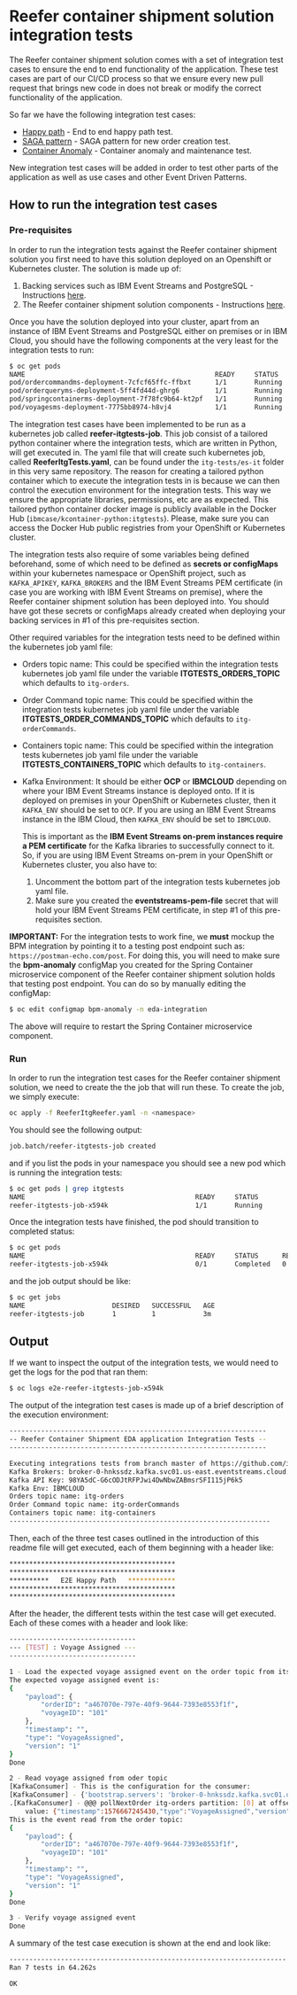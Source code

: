 # Reefer container shipment solution integration tests

The Reefer container shipment solution comes with a set of integration test cases to ensure the end to end functionality of the application. These test cases are part of our CI/CD process so that we ensure every new pull request that brings new code in does not break or modify the correct functionality of the application.

So far we have the following integration test cases:

- [Happy path](happy-path/happy_path.md) - End to end happy path test.
- [SAGA pattern](saga/saga.md) - SAGA pattern for new order creation test.
- [Container Anomaly](containerAnomaly/containerAnomaly.md) - Container anomaly and maintenance test.

New integration test cases will be added in order to test other parts of the application as well as use cases and other Event Driven Patterns.

## How to run the integration test cases

### Pre-requisites

In order to run the integration tests against the Reefer container shipment solution you first need to have this solution deployed on an Openshift or Kubernetes cluster. The solution is made up of:

1. Backing services such as IBM Event Streams and PostgreSQL - Instructions [here](https://ibm-cloud-architecture.github.io/refarch-kc/deployments/backing-services/).
2.  The Reefer container shipment solution components - Instructions [here](https://ibm-cloud-architecture.github.io/refarch-kc/deployments/application-components/).

Once you have the solution deployed into your cluster, apart from an instance of IBM Event Streams and PostgreSQL either on premises or in IBM Cloud, you should have the following components at the very least for the integration tests to run:

```bash
$ oc get pods
NAME                                                READY     STATUS    RESTARTS   AGE
pod/ordercommandms-deployment-7cfcf65ffc-ffbxt      1/1       Running   0          32d
pod/orderqueryms-deployment-5ff4fd44d-ghrg6         1/1       Running   0          32d
pod/springcontainerms-deployment-7f78fc9b64-kt2pf   1/1       Running   0          32d
pod/voyagesms-deployment-7775bb8974-h8vj4           1/1       Running   0          32d
```

The integration test cases have been implemented to be run as a kubernetes job called **reefer-itgtests-job**. This job consist of a tailored python container where the integration tests, which are written in Python, will get executed in. The yaml file that will create such kubernetes job, called **ReeferItgTests.yaml**, can be found under the `itg-tests/es-it` folder in this very same repository. The reason for creating a tailored python container which to execute the integration tests in is because we can then control the execution environment for the integration tests. This way we ensure the appropriate libraries, permissions, etc are as expected. This tailored python container docker image is publicly available in the Docker Hub (`ibmcase/kcontainer-python:itgtests`). Please, make sure you can access the Docker Hub public registries from your OpenShift or Kubernetes cluster.

The integration tests also require of some variables being defined beforehand, some of which need to be defined as **secrets or configMaps** within your kubernetes namespace or OpenShift project, such as `KAFKA_APIKEY`, `KAFKA_BROKERS` and the IBM Event Streams PEM certificate (in case you are working with IBM Event Streams on premise), where the Reefer container shipment solution has been deployed into. You should have got these secrets or configMaps already created when deploying your backing services in #1 of this pre-requisites section.

Other required variables for the integration tests need to be defined within the kubernetes job yaml file:

- Orders topic name: This could be specified within the integration tests kubernetes job yaml file under the variable **ITGTESTS_ORDERS_TOPIC** which defaults to `itg-orders`.

- Order Command topic name: This could be specified within the integration tests kubernetes job yaml file under the variable **ITGTESTS_ORDER_COMMANDS_TOPIC** which defaults to `itg-orderCommands`.

- Containers topic name: This could be specified within the integration tests kubernetes job yaml file under the variable **ITGTESTS_CONTAINERS_TOPIC** which defaults to `itg-containers`.

- Kafka Environment: It should be either **OCP** or **IBMCLOUD** depending on where your IBM Event Streams instance is deployed onto. If it is deployed on premises in your OpenShift or Kubernetes cluster, then it `KAFKA_ENV` should be set to `OCP`. If you are using an IBM Event Streams instance in the IBM Cloud, then `KAFKA_ENV` should be set to `IBMCLOUD`.

  This is important as the **IBM Event Streams on-prem instances require a PEM certificate** for the Kafka libraries to successfully connect to it. So, if you are using IBM Event Streams on-prem in your OpenShift or Kubernetes cluster, you also have to:
  
  1. Uncomment the bottom part of the integration tests kubernetes job yaml file.
  2. Make sure you created the **eventstreams-pem-file** secret that will hold your IBM Event Streams PEM certificate, in step #1 of this pre-requisites section.

**IMPORTANT:** For the integration tests to work fine, we **must** mockup the BPM integration by pointing it to a testing post endpoint such as: `https://postman-echo.com/post`. For doing this, you will need to make sure the **bpm-anomaly** configMap you created for the Spring Container microservice component of the Reefer container shipment solution holds that testing post endpoint. You can do so by manually editing the configMap:

```bash
$ oc edit configmap bpm-anomaly -n eda-integration
```

The above will require to restart the Spring Container microservice component.

### Run

In order to run the integration test cases for the Reefer container shipment solution, we need to create the the job that will run these. To create the job, we simply execute:

```bash
oc apply -f ReeferItgReefer.yaml -n <namespace>
```

You should see the following output:

``` bash
job.batch/reefer-itgtests-job created
```

and if you list the pods in your namespace you should see a new pod which is running the integration tests:

```bash
$ oc get pods | grep itgtests
NAME                                           READY     STATUS        RESTARTS   AGE
reefer-itgtests-job-x594k                      1/1       Running       0          2m
```

Once the integration tests have finished, the pod should transition to completed status:

```bash
$ oc get pods
NAME                                           READY     STATUS      RESTARTS   AGE
reefer-itgtests-job-x594k                      0/1       Completed   0          3m
```

and the job output should be like:

```bash
$ oc get jobs
NAME                      DESIRED   SUCCESSFUL   AGE
reefer-itgtests-job       1         1            3m
```

## Output

If we want to inspect the output of the integration tests, we would need to get the logs for the pod that ran them:

```bash
$ oc logs e2e-reefer-itgtests-job-x594k
```

The output of the integration test cases is made up of a brief description of the execution environment:

```bash
-----------------------------------------------------------------
-- Reefer Container Shipment EDA application Integration Tests --
-----------------------------------------------------------------

Executing integrations tests from branch master of https://github.com/ibm-cloud-architecture/refarch-kc.git
Kafka Brokers: broker-0-hnkssdz.kafka.svc01.us-east.eventstreams.cloud.ibm.com:9093,broker-3-hnkssdz.kafka.svc01.us-east.eventstreams.cloud.ibm.com:9093,broker-5-hnkssdz.kafka.svc01.us-east.eventstreams.cloud.ibm.com:9093,broker-2-hnkssdz.kafka.svc01.us-east.eventstreams.cloud.ibm.com:9093,broker-1-hnkssdz.kafka.svc01.us-east.eventstreams.cloud.ibm.com:9093,broker-4-hnkssdz.kafka.svc01.us-east.eventstreams.cloud.ibm.com:9093
Kafka API Key: 98YA5dC-G6cODJtRFPJwi4DwNbwZABmsrSFI115jP6k5
Kafka Env: IBMCLOUD
Orders topic name: itg-orders
Order Command topic name: itg-orderCommands
Containers topic name: itg-containers
------------------------------------------------------------------
```

Then, each of the three test cases outlined in the introduction of this readme file will get executed, each of them beginning with a header like:

```bash
******************************************
******************************************
**********   E2E Happy Path   ************
******************************************
******************************************
```

After the header, the different tests within the test case will get executed. Each of these comes with a header and look like:

```bash
--------------------------------
--- [TEST] : Voyage Assigned ---
--------------------------------

1 - Load the expected voyage assigned event on the order topic from its json files
The expected voyage assigned event is:
{
    "payload": {
        "orderID": "a467070e-797e-40f9-9644-7393e8553f1f",
        "voyageID": "101"
    },
    "timestamp": "",
    "type": "VoyageAssigned",
    "version": "1"
}
Done

2 - Read voyage assigned from oder topic
[KafkaConsumer] - This is the configuration for the consumer:
[KafkaConsumer] - {'bootstrap.servers': 'broker-0-hnkssdz.kafka.svc01.us-east.eventstreams.cloud.ibm.com:9093,broker-3-hnkssdz.kafka.svc01.us-east.eventstreams.cloud.ibm.com:9093,broker-5-hnkssdz.kafka.svc01.us-east.eventstreams.cloud.ibm.com:9093,broker-2-hnkssdz.kafka.svc01.us-east.eventstreams.cloud.ibm.com:9093,broker-1-hnkssdz.kafka.svc01.us-east.eventstreams.cloud.ibm.com:9093,broker-4-hnkssdz.kafka.svc01.us-east.eventstreams.cloud.ibm.com:9093', 'group.id': 'pythonconsumers', 'auto.offset.reset': 'earliest', 'enable.auto.commit': True, 'security.protocol': 'SASL_SSL', 'sasl.mechanisms': 'PLAIN', 'sasl.username': 'token', 'sasl.password': '98YA5dC-G6cODJtRFPJwi4DwNbwZABmsrSFI115jP6k5'}
.[KafkaConsumer] - @@@ pollNextOrder itg-orders partition: [0] at offset 2 with key b'a467070e-797e-40f9-9644-7393e8553f1f':
	value: {"timestamp":1576667245430,"type":"VoyageAssigned","version":"1","payload":{"voyageID":"101","orderID":"a467070e-797e-40f9-9644-7393e8553f1f"}}
This is the event read from the order topic:
{
    "payload": {
        "orderID": "a467070e-797e-40f9-9644-7393e8553f1f",
        "voyageID": "101"
    },
    "timestamp": "",
    "type": "VoyageAssigned",
    "version": "1"
}
Done

3 - Verify voyage assigned event
Done

```

A summary of the test case execution is shown at the end and look like:

```bash
----------------------------------------------------------------------
Ran 7 tests in 64.262s

OK
```
